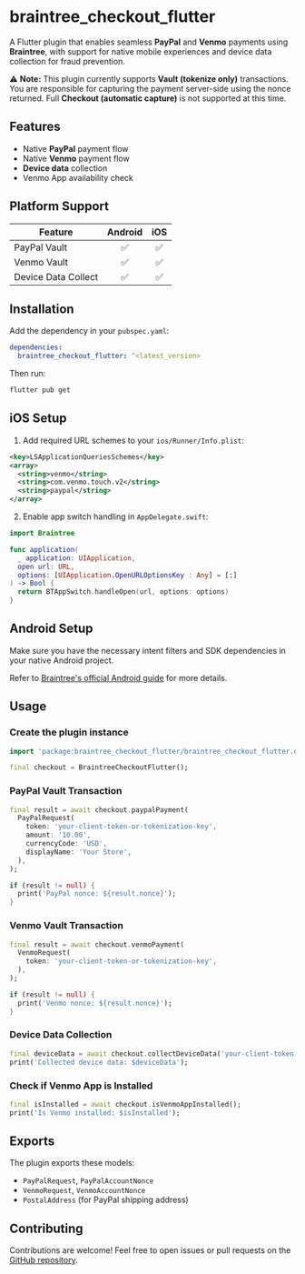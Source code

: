 
# braintree_checkout_flutter

A Flutter plugin that enables seamless **PayPal** and **Venmo** payments using **Braintree**, with support for native mobile experiences and device data collection for fraud prevention.

⚠️ **Note:** This plugin currently supports **Vault (tokenize only)** transactions. You are responsible for capturing the payment server-side using the nonce returned. Full **Checkout (automatic capture)** is not supported at this time.

## Features

- Native **PayPal** payment flow 
- Native **Venmo** payment flow 
- **Device data** collection
- Venmo App availability check

## Platform Support

| Feature              | Android | iOS |
|----------------------|:-------:|:---:|
| PayPal Vault         |   ✅    | ✅  |
| Venmo Vault          |   ✅    | ✅  |
| Device Data Collect  |   ✅    | ✅  |

## Installation

Add the dependency in your `pubspec.yaml`:

```yaml
dependencies:
  braintree_checkout_flutter: ^<latest_version>
````

Then run:

```bash
flutter pub get
```

## iOS Setup

1. Add required URL schemes to your `ios/Runner/Info.plist`:

```xml
<key>LSApplicationQueriesSchemes</key>
<array>
  <string>venmo</string>
  <string>com.venmo.touch.v2</string>
  <string>paypal</string>
</array>
```

2. Enable app switch handling in `AppDelegate.swift`:

```swift
import Braintree

func application(
  _ application: UIApplication,
  open url: URL,
  options: [UIApplication.OpenURLOptionsKey : Any] = [:]
) -> Bool {
  return BTAppSwitch.handleOpen(url, options: options)
}
```

## Android Setup

Make sure you have the necessary intent filters and SDK dependencies in your native Android project.

Refer to [Braintree's official Android guide](https://developer.paypal.com/braintree/docs/guides/client-sdk/setup/android/v4) for more details.

## Usage

### Create the plugin instance

```dart
import 'package:braintree_checkout_flutter/braintree_checkout_flutter.dart';

final checkout = BraintreeCheckoutFlutter();
```

### PayPal Vault Transaction

```dart
final result = await checkout.paypalPayment(
  PayPalRequest(
    token: 'your-client-token-or-tokenization-key',
    amount: '10.00',
    currencyCode: 'USD',
    displayName: 'Your Store',
  ),
);

if (result != null) {
  print('PayPal nonce: ${result.nonce}');
}
```

### Venmo Vault Transaction

```dart
final result = await checkout.venmoPayment(
  VenmoRequest(
    token: 'your-client-token-or-tokenization-key',
  ),
);

if (result != null) {
  print('Venmo nonce: ${result.nonce}');
}
```

### Device Data Collection

```dart
final deviceData = await checkout.collectDeviceData('your-client-token-or-tokenization-key');
print('Collected device data: $deviceData');
```

### Check if Venmo App is Installed

```dart
final isInstalled = await checkout.isVenmoAppInstalled();
print('Is Venmo installed: $isInstalled');
```

## Exports

The plugin exports these models:

* `PayPalRequest`, `PayPalAccountNonce`
* `VenmoRequest`, `VenmoAccountNonce`
* `PostalAddress` (for PayPal shipping address)

## Contributing

Contributions are welcome! Feel free to open issues or pull requests on the [GitHub repository](https://github.com/your-org/braintree_checkout_flutter).

